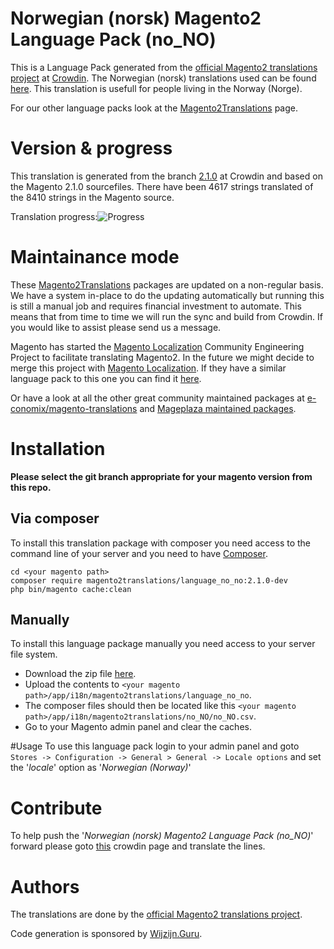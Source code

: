 # Norwegian (norsk) Magento2 Language Pack (no_NO)
This is a Language Pack generated from the [official Magento2 translations project](https://crowdin.com/project/magento-2) at [Crowdin](https://crowdin.com).
The Norwegian (norsk) translations used can be found [here](https://crowdin.com/project/magento-2/no).
This translation is usefull for people living in the Norway (Norge).

For our other language packs look at the [Magento2Translations](http://magento2translations.github.io/) page.

# Version & progress
This translation is generated from the branch [2.1.0](https://crowdin.com/project/magento-2/no#/2.1.0) at Crowdin and based on the Magento 2.1.0 sourcefiles.
There have been  4617 strings translated of the 8410 strings in the Magento source.

Translation progress:![Progress](http://progressed.io/bar/55)

# Maintainance mode
These [Magento2Translations](http://magento2translations.github.io/) packages are updated on a non-regular basis. We have a system in-place to do the updating automatically but running this is still a manual job and requires financial investment to automate.
This means that from time to time we will run the sync and build from Crowdin. If you would like to assist please send us a message.

Magento has started the [Magento Localization](https://github.com/magento-l10n) Community Engineering Project to facilitate translating Magento2.
In the future we might decide to merge this project with [Magento Localization](https://github.com/magento-l10n).
If they have a similar language pack to this one you can find it [here](https://github.com/magento-l10n/language-no_NO).

Or have a look at all the other great community maintained packages at [e-conomix/magento-translations](https://github.com/e-conomix/magento-translations) and [Mageplaza maintained packages](https://github.com/mageplaza?q=language).

# Installation
**Please select the git branch appropriate for your magento version from this repo.**
## Via composer
To install this translation package with composer you need access to the command line of your server and you need to have [Composer](https://getcomposer.org).
```
cd <your magento path>
composer require magento2translations/language_no_no:2.1.0-dev
php bin/magento cache:clean
```
## Manually
To install this language package manually you need access to your server file system.
* Download the zip file [here](https://github.com/Magento2Translations/language_no_no/archive/2.1.0.zip).
* Upload the contents to `<your magento path>/app/i18n/magento2translations/language_no_no`.
* The composer files should then be located like this `<your magento path>/app/i18n/magento2translations/no_NO/no_NO.csv`.
* Go to your Magento admin panel and clear the caches.

#Usage
To use this language pack login to your admin panel and goto `Stores -> Configuration -> General > General -> Locale options` and set the '*locale*' option as '*Norwegian (Norway)*'

# Contribute
To help push the '*Norwegian (norsk) Magento2 Language Pack (no_NO)*' forward please goto [this](https://crowdin.com/project/magento-2/no) crowdin page and translate the lines.

# Authors
The translations are done by the [official Magento2 translations project](https://crowdin.com/project/magento-2).

Code generation is sponsored by [Wijzijn.Guru](http://www.wijzijn.guru/).
